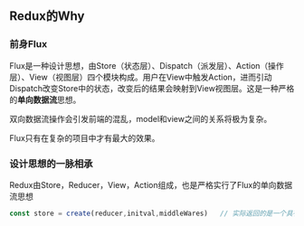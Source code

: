 ## Redux的Why

### 前身Flux

Flux是一种设计思想，由Store（状态层）、Dispatch（派发层）、Action（操作层）、View（视图层）四个模块构成。用户在View中触发Action，进而引动Dispatch改变Store中的状态，改变后的结果会映射到View视图层。这是一种严格的**单向数据流**思想。

双向数据流操作会引发前端的混乱，model和view之间的关系将极为复杂。

Flux只有在复杂的项目中才有最大的效果。

### 设计思想的一脉相承

Redux由Store，Reducer，View，Action组成，也是严格实行了Flux的单向数据流思想

```js
const store = create(reducer,initval,middleWares) 	// 实际返回的是一个具有多个属性（getState，dispatch，subscribe等属性的对象）
```

